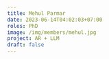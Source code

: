 ```yaml
---
title: Mehul Parmar
date: 2023-06-14T04:02:03+07:00
roles: PhD
image: /img/members/mehul.jpg
project: AR + LLM
draft: false
---
```


